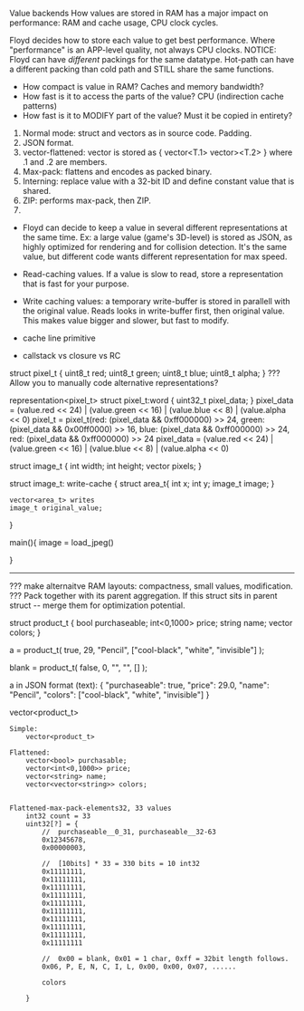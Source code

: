 Value backends
How values are stored in RAM has a major impact on performance: RAM and cache usage, CPU clock cycles.

Floyd decides how to store each value to get best performance. Where "performance" is an APP-level quality, not always CPU clocks. NOTICE: Floyd can have *different* packings for the same datatype. Hot-path can have a different packing than cold path and STILL share the same functions.

- How compact is value in RAM? Caches and memory bandwidth?
- How fast is it to access the parts of the value? CPU (indirection cache patterns)
- How fast is it to MODIFY part of the value? Must it be copied in entirety?


1) Normal mode: struct and vectors as in source code. Padding.
2) JSON format.
3) vector-flattened: vector<T> is stored as { vector<T.1> vector><T.2> } where .1 and .2 are members.
4) Max-pack: flattens and encodes as packed binary.
5) Interning: replace value with a 32-bit ID and define constant value that is shared.
6) ZIP: performs max-pack, then ZIP.
7)

- Floyd can decide to keep a value in several different representations at the same time. Ex: a large value (game's 3D-level) is stored as JSON, as highly optimized for rendering and for collision detection. It's the same value, but different code wants different representation for max speed.

- Read-caching values. If a value is slow to read, store a representation that is fast for your purpose.
- Write caching values: a temporary write-buffer is stored in parallell with the original value. Reads looks in write-buffer first, then original value. This makes value bigger and slower, but fast to modify.


- cache line primitive

- callstack vs closure vs RC



struct pixel_t {
	uint8_t red;
	uint8_t green;
	uint8_t blue;
	uint8_t alpha;
}
??? Allow you to manually code alternative representations?

representation<pixel_t>
	struct pixel_t:word {
		uint32_t pixel_data;
	}
	pixel_data = (value.red << 24) | (value.green << 16) | (value.blue << 8) | (value.alpha << 0)
	pixel_t = pixel_t(red: (pixel_data && 0xff000000) >> 24, green: (pixel_data && 0x00ff0000) >> 16, blue: (pixel_data && 0xff000000) >> 24, red: (pixel_data && 0xff000000) >> 24
	pixel_data = (value.red << 24) | (value.green << 16) | (value.blue << 8) | (value.alpha << 0)
	

struct image_t {
	int width;
	int height;
	vector<pixel> pixels;
}


struct image_t: write-cache {
	struct area_t{
		int x;
		int y;
		image_t image;
	}

	vector<area_t> writes
	image_t original_value;
}


main(){
	image = load_jpeg()


}


------------------------------





??? make alternaitve RAM layouts: compactness, small values, modification.
??? Pack together with its parent aggregation. If this struct sits in parent struct -- merge them for optimization potential.



struct product_t {
	bool purchaseable;
	int<0,1000> price;
	string name;
	vector<string> colors;
}

a = product_t(
	true,
	29,
	"Pencil",
	["cool-black", "white", "invisible"]
);

blank = product_t(
	false,
	0,
	"",
	"",
	[]
);


a in JSON format (text):
{
	"purchaseable": true,
	"price": 29.0,
	"name": "Pencil",
	"colors": ["cool-black", "white", "invisible"]
}




vector<product_t>

	Simple:
		vector<product_t>

	Flattened:
		vector<bool> purchasable;
		vector<int<0,1000>> price;
		vector<string> name;
		vector<vector<string>> colors;


	Flattened-max-pack-elements32, 33 values
		int32 count = 33
		uint32[?] = {
			//	purchaseable__0_31, purchaseable__32-63
			0x12345678,
			0x00000003,

			//	[10bits] * 33 = 330 bits = 10 int32
			0x11111111,
			0x11111111,
			0x11111111,
			0x11111111,
			0x11111111,
			0x11111111,
			0x11111111,
			0x11111111,
			0x11111111,
			0x11111111

			//	0x00 = blank, 0x01 = 1 char, 0xff = 32bit length follows.
			0x06, P, E, N, C, I, L, 0x00, 0x00, 0x07, ......

			colors

		}



